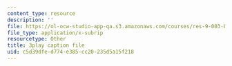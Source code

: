 ```yaml
---
content_type: resource
description: ''
file: https://ol-ocw-studio-app-qa.s3.amazonaws.com/courses/res-9-003-brains-minds-and-machines-summer-course-summer-2015/c5d39dfed774e385cc20235d5a15f218_3Mvzp5xvEXA.srt
file_type: application/x-subrip
resourcetype: Other
title: 3play caption file
uid: c5d39dfe-d774-e385-cc20-235d5a15f218
---
```

